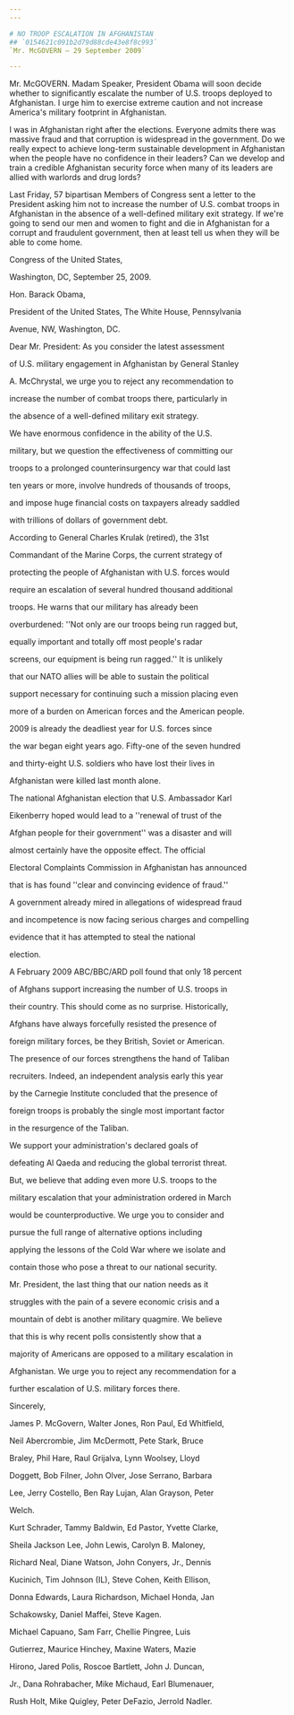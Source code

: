 ```yaml
---
---

# NO TROOP ESCALATION IN AFGHANISTAN
## `0154621c091b2d79d88cde43e8f8c993`
`Mr. McGOVERN — 29 September 2009`

---
```



Mr. McGOVERN. Madam Speaker, President Obama will soon decide whether 
to significantly escalate the number of U.S. troops deployed to 
Afghanistan. I urge him to exercise extreme caution and not increase 
America's military footprint in Afghanistan.

I was in Afghanistan right after the elections. Everyone admits there 
was massive fraud and that corruption is widespread in the government. 
Do we really expect to achieve long-term sustainable development in 
Afghanistan when the people have no confidence in their leaders? Can we 
develop and train a credible Afghanistan security force when many of 
its leaders are allied with warlords and drug lords?

Last Friday, 57 bipartisan Members of Congress sent a letter to the 
President asking him not to increase the number of U.S. combat troops 
in Afghanistan in the absence of a well-defined military exit strategy. 
If we're going to send our men and women to fight and die in 
Afghanistan for a corrupt and fraudulent government, then at least tell 
us when they will be able to come home.

















Congress of the United States,
















 Washington, DC, September 25, 2009.


 Hon. Barack Obama,


 President of the United States, The White House, Pennsylvania 




 Avenue, NW, Washington, DC.



 Dear Mr. President: As you consider the latest assessment 


 of U.S. military engagement in Afghanistan by General Stanley 


 A. McChrystal, we urge you to reject any recommendation to 


 increase the number of combat troops there, particularly in 


 the absence of a well-defined military exit strategy.



 We have enormous confidence in the ability of the U.S. 


 military, but we question the effectiveness of committing our 


 troops to a prolonged counterinsurgency war that could last 


 ten years or more, involve hundreds of thousands of troops, 


 and impose huge financial costs on taxpayers already saddled 


 with trillions of dollars of government debt.



 According to General Charles Krulak (retired), the 31st 


 Commandant of the Marine Corps, the current strategy of 


 protecting the people of Afghanistan with U.S. forces would 


 require an escalation of several hundred thousand additional 


 troops. He warns that our military has already been 


 overburdened: ''Not only are our troops being run ragged but, 


 equally important and totally off most people's radar 


 screens, our equipment is being run ragged.'' It is unlikely 


 that our NATO allies will be able to sustain the political 


 support necessary for continuing such a mission placing even 


 more of a burden on American forces and the American people.



 2009 is already the deadliest year for U.S. forces since 


 the war began eight years ago. Fifty-one of the seven hundred 


 and thirty-eight U.S. soldiers who have lost their lives in 


 Afghanistan were killed last month alone.



 The national Afghanistan election that U.S. Ambassador Karl 


 Eikenberry hoped would lead to a ''renewal of trust of the 


 Afghan people for their government'' was a disaster and will 


 almost certainly have the opposite effect. The official 


 Electoral Complaints Commission in Afghanistan has announced 


 that is has found ''clear and convincing evidence of fraud.'' 


 A government already mired in allegations of widespread fraud 


 and incompetence is now facing serious charges and compelling 


 evidence that it has attempted to steal the national 


 election.



 A February 2009 ABC/BBC/ARD poll found that only 18 percent 


 of Afghans support increasing the number of U.S. troops in 


 their country. This should come as no surprise. Historically, 


 Afghans have always forcefully resisted the presence of 


 foreign military forces, be they British, Soviet or American. 


 The presence of our forces strengthens the hand of Taliban 


 recruiters. Indeed, an independent analysis early this year 


 by the Carnegie Institute concluded that the presence of 


 foreign troops is probably the single most important factor 


 in the resurgence of the Taliban.



 We support your administration's declared goals of 


 defeating Al Qaeda and reducing the global terrorist threat. 


 But, we believe that adding even more U.S. troops to the 


 military escalation that your administration ordered in March 


 would be counterproductive. We urge you to consider and 


 pursue the full range of alternative options including 


 applying the lessons of the Cold War where we isolate and 


 contain those who pose a threat to our national security.



 Mr. President, the last thing that our nation needs as it 


 struggles with the pain of a severe economic crisis and a 


 mountain of debt is another military quagmire. We believe 


 that this is why recent polls consistently show that a 


 majority of Americans are opposed to a military escalation in 


 Afghanistan. We urge you to reject any recommendation for a 


 further escalation of U.S. military forces there.





 Sincerely,




 James P. McGovern, Walter Jones, Ron Paul, Ed Whitfield, 





 Neil Abercrombie, Jim McDermott, Pete Stark, Bruce 





 Braley, Phil Hare, Raul Grijalva, Lynn Woolsey, Lloyd 





 Doggett, Bob Filner, John Olver, Jose Serrano, Barbara 





 Lee, Jerry Costello, Ben Ray Lujan, Alan Grayson, Peter 





 Welch.




 Kurt Schrader, Tammy Baldwin, Ed Pastor, Yvette Clarke, 





 Sheila Jackson Lee, John Lewis, Carolyn B. Maloney, 





 Richard Neal, Diane Watson, John Conyers, Jr., Dennis 





 Kucinich, Tim Johnson (IL), Steve Cohen, Keith Ellison, 





 Donna Edwards, Laura Richardson, Michael Honda, Jan 





 Schakowsky, Daniel Maffei, Steve Kagen.




 Michael Capuano, Sam Farr, Chellie Pingree, Luis 





 Gutierrez, Maurice Hinchey, Maxine Waters, Mazie 





 Hirono, Jared Polis, Roscoe Bartlett, John J. Duncan, 





 Jr., Dana Rohrabacher, Mike Michaud, Earl Blumenauer, 





 Rush Holt, Mike Quigley, Peter DeFazio, Jerrold Nadler.
